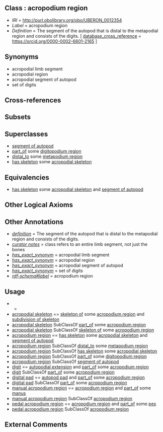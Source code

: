 
## Class : acropodium region

 * *IRI* = http://purl.obolibrary.org/obo/UBERON_0012354
 * *Label* = acropodium region
 * *Definition* = The segment of the autopod that is distal to the metapodial region and consists of the digits. [ [database_cross_reference](../../ef/oboInOwl#hasDbXref.md) = https://orcid.org/0000-0002-6601-2165 ]

## Synonyms

 * acropodial limb segment
 * acropodial region
 * acropodial segment of autopod
 * set of digits

## Cross-references


## Subsets


## Superclasses

 * [segment of autopod](../../UBERON/39/UBERON_0012139.md)
 * [part_of](../../BFO/50/BFO_0000050.md) some [digitopodium region](../../UBERON/40/UBERON_0012140.md)
 * [distal_to](../../BSPO/97/BSPO_0000097.md) some [metapodium region](../../UBERON/77/UBERON_0009877.md)
 * [has skeleton](../../RO/51/RO_0002551.md) some [acropodial skeleton](../../UBERON/43/UBERON_0010543.md)

## Equivalencies

 * [has skeleton](../../RO/51/RO_0002551.md) some [acropodial skeleton](../../UBERON/43/UBERON_0010543.md) and [segment of autopod](../../UBERON/39/UBERON_0012139.md)

## Other Logical Axioms


## Other Annotations

 * *[definition](../../IAO/15/IAO_0000115.md)* = The segment of the autopod that is distal to the metapodial region and consists of the digits.
 * *[curator notes](../../IAO/32/IAO_0000232.md)* = class refers to an entire limb segment, not just the bones
 * *[has_exact_synonym](../../ym/oboInOwl#hasExactSynonym.md)* = acropodial limb segment
 * *[has_exact_synonym](../../ym/oboInOwl#hasExactSynonym.md)* = acropodial region
 * *[has_exact_synonym](../../ym/oboInOwl#hasExactSynonym.md)* = acropodial segment of autopod
 * *[has_exact_synonym](../../ym/oboInOwl#hasExactSynonym.md)* = set of digits
 * *[rdf-schema#label](../../el/rdf-schema#label.md)* = acropodium region

## Usage

 * -
 * [acropodial skeleton](../../UBERON/43/UBERON_0010543.md) == [skeleton of](../../RO/76/RO_0002576.md) some [acropodium region](../../UBERON/54/UBERON_0012354.md) and [subdivision of skeleton](../../UBERON/12/UBERON_0010912.md)
 * [acropodial skeleton](../../UBERON/43/UBERON_0010543.md) SubClassOf [part_of](../../BFO/50/BFO_0000050.md) some [acropodium region](../../UBERON/54/UBERON_0012354.md)
 * [acropodial skeleton](../../UBERON/43/UBERON_0010543.md) SubClassOf [skeleton of](../../RO/76/RO_0002576.md) some [acropodium region](../../UBERON/54/UBERON_0012354.md)
 * [acropodium region](../../UBERON/54/UBERON_0012354.md) == [has skeleton](../../RO/51/RO_0002551.md) some [acropodial skeleton](../../UBERON/43/UBERON_0010543.md) and [segment of autopod](../../UBERON/39/UBERON_0012139.md)
 * [acropodium region](../../UBERON/54/UBERON_0012354.md) SubClassOf [distal_to](../../BSPO/97/BSPO_0000097.md) some [metapodium region](../../UBERON/77/UBERON_0009877.md)
 * [acropodium region](../../UBERON/54/UBERON_0012354.md) SubClassOf [has skeleton](../../RO/51/RO_0002551.md) some [acropodial skeleton](../../UBERON/43/UBERON_0010543.md)
 * [acropodium region](../../UBERON/54/UBERON_0012354.md) SubClassOf [part_of](../../BFO/50/BFO_0000050.md) some [digitopodium region](../../UBERON/40/UBERON_0012140.md)
 * [acropodium region](../../UBERON/54/UBERON_0012354.md) SubClassOf [segment of autopod](../../UBERON/39/UBERON_0012139.md)
 * [digit](../../UBERON/44/UBERON_0002544.md) == [autopodial extension](../../UBERON/81/UBERON_0005881.md) and [part_of](../../BFO/50/BFO_0000050.md) some [acropodium region](../../UBERON/54/UBERON_0012354.md)
 * [digit](../../UBERON/44/UBERON_0002544.md) SubClassOf [part_of](../../BFO/50/BFO_0000050.md) some [acropodium region](../../UBERON/54/UBERON_0012354.md)
 * [digital pad](../../UBERON/49/UBERON_0012349.md) == [autopod pad](../../UBERON/48/UBERON_0012348.md) and [part_of](../../BFO/50/BFO_0000050.md) some [acropodium region](../../UBERON/54/UBERON_0012354.md)
 * [digital pad](../../UBERON/49/UBERON_0012349.md) SubClassOf [part_of](../../BFO/50/BFO_0000050.md) some [acropodium region](../../UBERON/54/UBERON_0012354.md)
 * [manual acropodium region](../../UBERON/55/UBERON_0012355.md) == [acropodium region](../../UBERON/54/UBERON_0012354.md) and [part_of](../../BFO/50/BFO_0000050.md) some [manus](../../UBERON/98/UBERON_0002398.md)
 * [manual acropodium region](../../UBERON/55/UBERON_0012355.md) SubClassOf [acropodium region](../../UBERON/54/UBERON_0012354.md)
 * [pedal acropodium region](../../UBERON/56/UBERON_0012356.md) == [acropodium region](../../UBERON/54/UBERON_0012354.md) and [part_of](../../BFO/50/BFO_0000050.md) some [pes](../../UBERON/87/UBERON_0002387.md)
 * [pedal acropodium region](../../UBERON/56/UBERON_0012356.md) SubClassOf [acropodium region](../../UBERON/54/UBERON_0012354.md)

## External Comments

